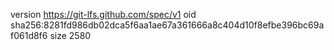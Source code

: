 version https://git-lfs.github.com/spec/v1
oid sha256:8281fd986db02dca5f6aa1ae67a361666a8c404d10f8efbe396bc69af061d8f6
size 2580
